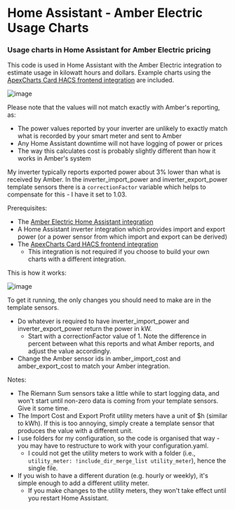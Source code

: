 # Home Assistant - Amber Electric Usage Charts
### Usage charts in Home Assistant for Amber Electric pricing

This code is used in Home Assistant with the Amber Electric integration to estimate usage in kilowatt hours and dollars. Example charts using the [ApexCharts Card HACS frontend integration](https://github.com/RomRider/apexcharts-card) are included.

![image](https://user-images.githubusercontent.com/25993713/234173654-b3e60742-90cc-4252-ad6d-4c55a3100b57.png)

Please note that the values will not match exactly with Amber's reporting, as:
* The power values reported by your inverter are unlikely to exactly match what is recorded by your smart meter and sent to Amber
* Any Home Assistant downtime will not have logging of power or prices
* The way this calculates cost is probably slightly different than how it works in Amber's system

My inverter typically reports exported power about 3% lower than what is received by Amber. In the inverter_import_power and inverter_export_power template sensors there is a `correctionFactor` variable which helps to compensate for this - I have it set to 1.03.

Prerequisites:
* The [Amber Electric Home Assistant integration](https://www.home-assistant.io/integrations/amberelectric)
* A Home Assistant inverter integration which provides import and export power (or a power sensor from which import and export can be derived)
* The [ApexCharts Card HACS frontend integration](https://github.com/RomRider/apexcharts-card)
  * This integration is not required if you choose to build your own charts with a different integration.

This is how it works:

![image](https://user-images.githubusercontent.com/25993713/234170440-2f414771-dc8d-45ce-92bf-cfaa200222e4.png)

To get it running, the only changes you should need to make are in the template sensors.
* Do whatever is required to have inverter_import_power and inverter_export_power return the power in kW.
  * Start with a correctionFactor value of 1. Note the difference in percent between what this reports and what Amber reports, and adjust the value accordingly.
* Change the Amber sensor ids in amber_import_cost and amber_export_cost to match your Amber integration.

Notes: 
* The Riemann Sum sensors take a little while to start logging data, and won't start until non-zero data is coming from your template sensors. Give it some time.
* The Import Cost and Export Profit utility meters have a unit of $h (similar to kWh). If this is too annoying, simply create a template sensor that produces the value with a different unit.
* I use folders for my configuration, so the code is organised that way - you may have to restructure to work with your configuration.yaml.
  * I could not get the utility meters to work with a folder (i.e., `utility_meter: !include_dir_merge_list utility_meter`), hence the single file.
* If you wish to have a different duration (e.g. hourly or weekly), it's simple enough to add a different utility meter.
  * If you make changes to the utility meters, they won't take effect until you restart Home Assistant.
